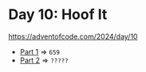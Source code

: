 # Day 10: Hoof It
https://adventofcode.com/2024/day/10

* [Part 1](./puzzle1.py) => `659`
* [Part 2](./puzzle2.py) => `?????`
